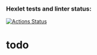 ### Hexlet tests and linter status:
[![Actions Status](https://github.com/fey/devops-for-programmers-project-lvl3/workflows/hexlet-check/badge.svg)](https://github.com/fey/devops-for-programmers-project-lvl3/actions)

# todo
